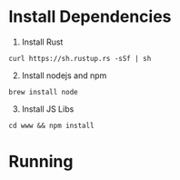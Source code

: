# Install Dependencies

1. Install Rust
```
curl https://sh.rustup.rs -sSf | sh
```

2. Install nodejs and npm
```
brew install node
```

3. Install JS Libs
```
cd www && npm install
```

# Running


